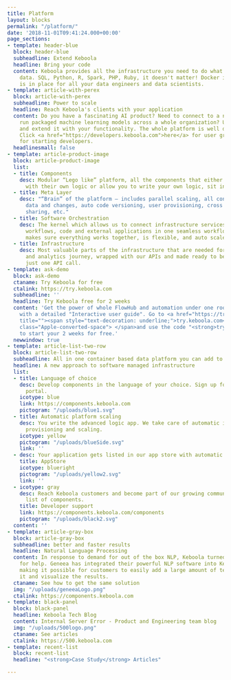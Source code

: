 ```yaml
---
title: Platform
layout: blocks
permalink: "/platform/"
date: '2018-11-01T09:41:24.000+00:00'
page_sections:
- template: header-blue
  block: header-blue
  subheadline: Extend Keboola
  headline: Bring your code
  content: Keboola provides all the infrastructure you need to do what you want with
    data. SQL, Python, R, Spark, PHP, Ruby, it doesn't matter! Docker infrastructure
    is in place for all your data engineers and data scientists.
- template: article-with-perex
  block: article-with-perex
  subheadline: Power to scale
  headline: Reach Keboola's clients with your application
  content: Do you have a fascinating AI product? Need to connect to a new source or
    run packaged machine learning models across a whole organization? Use our platform
    and extend it with your functionality. The whole platform is well documented.
    Click <a href="https://developers.keboola.com">here</a> for user groups support
    for starting developers.
  headlinesmall: false
- template: article-product-image
  block: article-product-image
  list:
  - title: Components
    desc: Modular “Lego like” platform, all the components that either provide you
      with their own logic or allow you to write your own logic, sit in this layer.
  - title: Meta Layer
    desc: "“Brain” of the platform – includes parallel scaling, all configuration
      data and changes, auto code versioning, user provisioning, cross project data
      sharing, etc."
  - title: Software Orchestration
    desc: The kernel which allows us to connect infrastructure services with your
      workflows, code and external applications in one seamless workflow. This layer
      makes sure everything works together, is flexible, and auto scales.
  - title: Infrastructure
    desc: Most valuable parts of the infrastructure that are needed for integration
      and analytics journey, wrapped with our APIs and made ready to be usable via
      just one API call.
- template: ask-demo
  block: ask-demo
  ctaname: Try Keboola for free
  ctalink: https://try.keboola.com
  subheadline: ''
  headline: Try Keboola free for 2 weeks
  content: 'Get the power of whole FlowHub and automation under one roof. Comes together
    with a detailed "Interactive user guide". Go to <a href="https://try.keboola.com/"
    title=""><span style="text-decoration: underline;">try.keboola.com</span></a><span
    class="Apple-converted-space"> </span>and use the code "<strong>trymeout</strong>"
    to start your 2 weeks for free.'
  newwindow: true
- template: article-list-two-row
  block: article-list-two-row
  subheadline: All in one container based data platform you can add to
  headline: A new approach to software managed infrastructure
  list:
  - title: Language of choice
    desc: Develop components in the language of your choice. Sign up for our developer
      portal.
    icotype: blue
    link: https://components.keboola.com
    pictogram: "/uploads/blue1.svg"
  - title: Automatic platform scaling
    desc: You write the advanced logic app. We take care of automatic infrastructure
      provisioning and scaling.
    icotype: yellow
    pictogram: "/uploads/blueSide.svg"
    link: ''
  - desc: Your application gets listed in our app store with automatic billing.
    title: AppStore
    icotype: blueright
    pictogram: "/uploads/yellow2.svg"
    link: ''
  - icotype: gray
    desc: Reach Keboola customers and become part of our growing community. See the
      list of components.
    title: Developer support
    link: https://components.keboola.com/components
    pictogram: "/uploads/black2.svg"
  content: ''
- template: article-gray-box
  block: article-gray-box
  subheadline: better and faster results
  headline: Natural Language Processing
  content: In response to demand for out of the box NLP, Keboola turned to Geneea
    for help. Geneea has integrated their powerful NLP software into Keboola’s platform
    making it possible for customers to easily add a large amount of text, process
    it and visualize the results.
  ctaname: See how to get the same solution
  img: "/uploads/geneeaLogo.png"
  ctalink: https://components.keboola.com
- template: black-panel
  block: black-panel
  headline: Keboola Tech Blog
  content: Internal Server Error - Product and Engineering team blog
  img: "/uploads/500logo.png"
  ctaname: See articles
  ctalink: https://500.keboola.com
- template: recent-list
  block: recent-list
  headline: "<strong>Case Study</strong> Articles"

---
```

